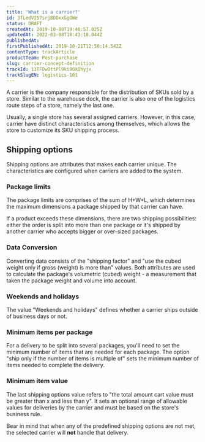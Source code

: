 ```yaml
---
title: 'What is a carrier?'
id: 3fLedVI57srjBDDxxGgOWe
status: DRAFT
createdAt: 2019-10-08T19:46:57.025Z
updatedAt: 2022-03-08T18:43:18.044Z
publishedAt: 
firstPublishedAt: 2019-10-21T12:50:14.542Z
contentType: trackArticle
productTeam: Post-purchase
slug: carrier-concept-definition
trackId: 13TFDwDttPl9ki9OXQhyjx
trackSlugEN: logistics-101
---
```



A carrier is the company responsible for the distribution of SKUs sold by a store. Similar to the warehouse dock, the carrier is also one of the logistics route steps of a store, namely the last one.

Usually, a single store has several assigned carriers. However, in this case, carrier have distinct characteristics among themselves, which allows the store to customize its SKU shipping process. 

## Shipping options
Shipping options are attributes that makes each carrier unique. The characteristics are configured when carriers are added to the system.

### Package limits
The package limits are comprises of the sum of H+W+L, which determines the maximum dimensions a package shipped by that carrier can have.

If a product exceeds these dimensions, there are two shipping possibilities: either the order is split into more than one package or it's shipped by another carrier who accepts bigger or over-sized packages.

### Data Conversion
Converting data consists of the "shipping factor" and "use the cubed weight only if gross (weight) is more than" values. Both attributes are used to calculate the package's volumetric (cubed) weight - a measurement that taken the package weight and volume into account.

### Weekends and holidays
The value "Weekends and holidays" defines whether a carrier ships outside of business days or not. 

### Minimum items per package
For a delivery to be split into several packages, you'll need to set the minimum number of items that are needed for each package. The option "ship only if the number of items is multiple of" sets the minimum number of items needed to complete the delivery.

### Minimum item value
The last shipping options value refers to "the total amount cart value must be greater than x and less than y". It sets an optional range of allowable values for deliveries by the carrier and must be based on the store's business rule.

<div class=”alert alert-warning”>
Bear in mind that when any of the predefined shipping options are not met, the selected carrier will <strong>not</strong> handle that delivery.
</div>
